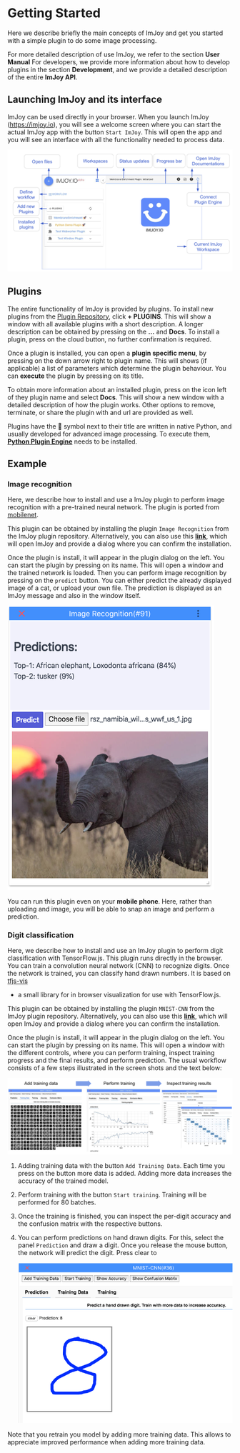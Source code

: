 # Getting Started

Here we describe briefly the main concepts of ImJoy and get you started with a
simple plugin to do some image processing.

For more detailed description of use ImJoy, we refer to the section **User Manual**
For developers, we provide more information about how to develop plugins in
the section **Development**, and we provide a detailed description of the entire **ImJoy API**.


## Launching ImJoy and its interface
ImJoy can be used directly in your browser. When you launch ImJoy (https://imjoy.io),
you will see a welcome screen where you can start the actual ImJoy app with the
button `Start ImJoy`. This will open the app and you will see an interface with
all the functionality needed to process data.

![imjoy-interface](assets/imjoy-interface.png ':size=800')

## Plugins
The entire functionality of ImJoy is provided by plugins. To install new plugins
from the [Plugin Repository](https://github.com/imjoy-team/imjoy-plugins), click **+ PLUGINS**.
This will show a window with all available plugins with a short description.
A longer description can be obtained by pressing on the **...** and **Docs**.
To install a plugin, press on the cloud button, no further confirmation is required.

Once a plugin is installed, you can open a **plugin specific menu**, by
pressing on the down arrow right to plugin name. This will shows (if applicable)
a list of parameters which determine the plugin behaviour. You can **execute**
the plugin by pressing on its title.

To obtain more information about an installed plugin, press on the icon left of they
plugin name and select **Docs**. This will show a new window with a detailed
description of how the plugin works. Other options to remove, terminate, or share
the plugin with and url are provided as well.

Plugins have the 🚀 symbol next to their title are written in native Python, and
usually developed for advanced image processing. To execute them,
[**Python Plugin Engine**](user_manual?id=imjoy-app-and-plugin-engine) needs
to be installed.

## Example

### Image recognition
Here, we describe how to install and use a ImJoy plugin to perform image recognition
with a pre-trained neural network. The plugin is ported from [mobilenet](https://github.com/tensorflow/tfjs-models/tree/master/mobilenet).

This plugin can be obtained by installing the plugin `Image Recognition` from
the ImJoy plugin repository. Alternatively, you can also use this
<a href="https://imjoy.io/#/app?plugin=imjoy-team/imjoy-plugins:Image Recognition&w=getting-started" target="_blank">**link**</a>,
which will open ImJoy and provide a dialog where you can confirm the installation.

Once the plugin is install, it will appear in the plugin dialog on the left.
You can start the plugin by pressing on its name. This will open a window
and the trained network is loaded. Then you can perform image recognition by
pressing on the `predict` button. You can either predict the already displayed image
of a cat, or upload your own file. The prediction is displayed as an ImJoy message and also in
the window itself.

![imjoy-interface](assets/imjoy-predict-elephant.png ':size=300')

You can run this plugin even on your **mobile phone**. Here, rather than uploading
and image, you will be able to snap an image and perform a prediction.

### Digit classification
Here, we describe how to install and use an ImJoy plugin to perform digit classification
with TensorFlow.js. This plugin runs directly in the browser. You can train a
convolution neural network (CNN) to recognize digits. Once the network is trained,
you can classify hand drawn numbers. It is based on [tfjs-vis](https://github.com/tensorflow/tfjs-vis)
- a small library for in browser visualization for use with TensorFlow.js.

This plugin can be obtained by installing the plugin `MNIST-CNN` from
the ImJoy plugin repository. Alternatively, you can also use this
<a href="https://imjoy.io/#/app?plugin=imjoy-team/imjoy-plugins:MNIST-CNN&w=getting-started" target="_blank">**link**</a>,
which will open ImJoy and provide a dialog where you can confirm the installation.

Once the plugin is install, it will appear in the plugin dialog on the left.
You can start the plugin by pressing on its name. This will open a window with
the different controls, where you can perform training, inspect training progress
and the final results, and perform prediction. The usual workflow consists of a few steps
illustrated in the screen shots and the text below:

![imjoy-MNIST-training](assets/imjoy-MNIST-training.png ':size=800')

1.  Adding training data with the button `Add Training Data`. Each time you press on the
    button more data is added. Adding more data increases the accuracy of the trained model.
0.  Perform training with the button `Start training`. Training will be performed for 80 batches.
0.  Once the training is finished, you can inspect the per-digit accuracy and the confusion matrix
    with the respective buttons.
0.  You can perform predictions on hand drawn digits. For this, select the panel `Prediction` and draw
    a digit. Once you release the mouse button, the network will predict the digit. Press clear to

    ![imjoy-MNIST-prediction](assets/imjoy-MNIST-prediction.png ':size=400')

Note that you retrain you model by adding more training data. This allows to appreciate
improved performance when adding more training data.

